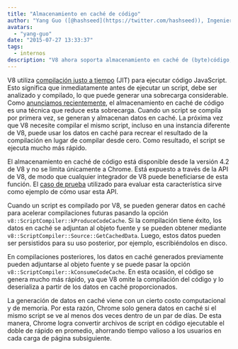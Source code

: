 ```yaml
---
title: "Almacenamiento en caché de código"
author: "Yang Guo ([@hashseed](https://twitter.com/hashseed)), Ingeniero de Software"
avatars: 
  - "yang-guo"
date: "2015-07-27 13:33:37"
tags: 
  - internos
description: "V8 ahora soporta almacenamiento en caché de (byte)código, es decir, guardar en caché el resultado del análisis y la compilación de JavaScript."
---
```

V8 utiliza [compilación justo a tiempo](https://es.wikipedia.org/wiki/Compilaci%C3%B3n_en_tiempo_de_ejecuci%C3%B3n) (JIT) para ejecutar código JavaScript. Esto significa que inmediatamente antes de ejecutar un script, debe ser analizado y compilado, lo que puede generar una sobrecarga considerable. Como [anunciamos recientemente](https://blog.chromium.org/2015/03/new-javascript-techniques-for-rapid.html), el almacenamiento en caché de código es una técnica que reduce esta sobrecarga. Cuando un script se compila por primera vez, se generan y almacenan datos en caché. La próxima vez que V8 necesite compilar el mismo script, incluso en una instancia diferente de V8, puede usar los datos en caché para recrear el resultado de la compilación en lugar de compilar desde cero. Como resultado, el script se ejecuta mucho más rápido.

<!--truncate-->
El almacenamiento en caché de código está disponible desde la versión 4.2 de V8 y no se limita únicamente a Chrome. Está expuesto a través de la API de V8, de modo que cualquier integrador de V8 puede beneficiarse de esta función. El [caso de prueba](https://chromium.googlesource.com/v8/v8.git/+/4.5.56/test/cctest/test-api.cc#21090) utilizado para evaluar esta característica sirve como ejemplo de cómo usar esta API.

Cuando un script es compilado por V8, se pueden generar datos en caché para acelerar compilaciones futuras pasando la opción `v8::ScriptCompiler::kProduceCodeCache`. Si la compilación tiene éxito, los datos en caché se adjuntan al objeto fuente y se pueden obtener mediante `v8::ScriptCompiler::Source::GetCachedData`. Luego, estos datos pueden ser persistidos para su uso posterior, por ejemplo, escribiéndolos en disco.

En compilaciones posteriores, los datos en caché generados previamente pueden adjuntarse al objeto fuente y se puede pasar la opción `v8::ScriptCompiler::kConsumeCodeCache`. En esta ocasión, el código se genera mucho más rápido, ya que V8 omite la compilación del código y lo deserializa a partir de los datos en caché proporcionados.

La generación de datos en caché viene con un cierto costo computacional y de memoria. Por esta razón, Chrome solo genera datos en caché si el mismo script se ve al menos dos veces dentro de un par de días. De esta manera, Chrome logra convertir archivos de script en código ejecutable el doble de rápido en promedio, ahorrando tiempo valioso a los usuarios en cada carga de página subsiguiente.
